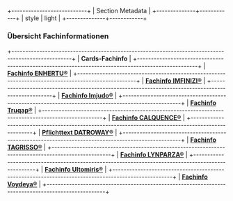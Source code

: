 <!-- source: https://www.mein-medcampus.de/service/fachinfo-uebersicht -->

+---------------------------+
| Section Metadata          |
+--------------+------------+
| style        | light      |
+--------------+------------+

### Übersicht Fachinformationen

+---------------------------------------------------------------------------------------------------+
| **Cards-Fachinfo**                                                                                |
+---------------------------------------------------------------------------------------------------+
| **[Fachinfo ENHERTU®](https://www.fachinfo.de/pdf/023770)**                                      |
+---------------------------------------------------------------------------------------------------+
| **[Fachinfo IMFINIZI®](https://www.fachinfo.de/pdf/022230)**                                     |
+---------------------------------------------------------------------------------------------------+
| **[Fachinfo Imjudo®](https://www.fachinfo.de/pdf/024004)**                                       |
+---------------------------------------------------------------------------------------------------+
| **[Fachinfo Truqap®](https://www.fachinfo.de/pdf/024374)**                                       |
+---------------------------------------------------------------------------------------------------+
| **[Fachinfo CALQUENCE®](https://www.fachinfo.de/pdf/024000)**                                    |
+---------------------------------------------------------------------------------------------------+
| **[Pflichttext DATROWAY®](https://url.de.m.mimecastprotect.com/s/UP3lCnR2olCyp1MLjtJhMfJrVlx?domain=daiichi-sankyo.de)** |
+---------------------------------------------------------------------------------------------------+
| **[Fachinfo TAGRISSO®](https://www.fachinfo.de/pdf/020981)**                                     |
+---------------------------------------------------------------------------------------------------+
| **[Fachinfo LYNPARZA®](https://www.fachinfo.de/pdf/021996)**                                     |
+---------------------------------------------------------------------------------------------------+
| **[Fachinfo Ultomiris®](https://www.fachinfo.de/fi/pdf/022477)**                                 |
+---------------------------------------------------------------------------------------------------+
| **[Fachinfo Voydeya®](https://www.fachinfo.de/fi/pdf/024327)**                                   |
+---------------------------------------------------------------------------------------------------+
